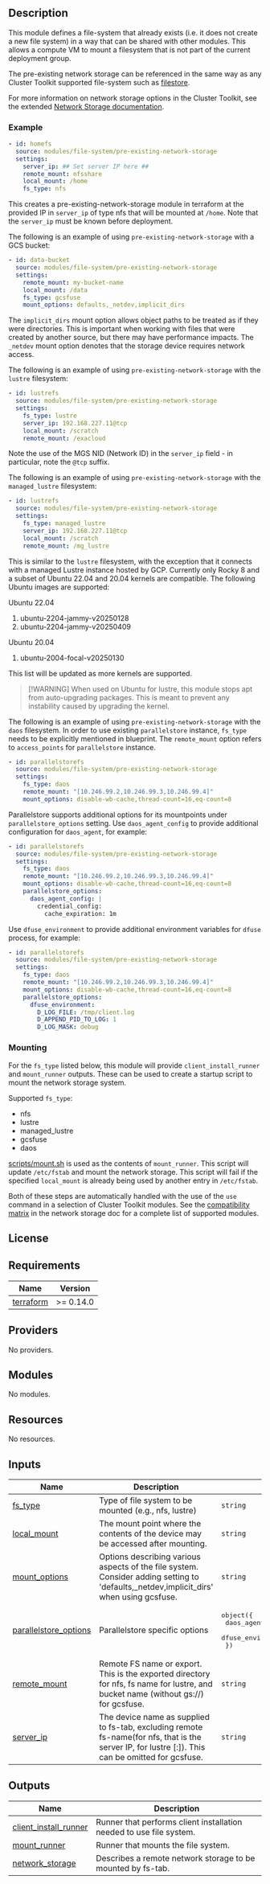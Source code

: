 ## Description

This module defines a file-system that already exists (i.e. it does not create
a new file system) in a way that can be shared with other modules. This allows
a compute VM to mount a filesystem that is not part of the current deployment
group.

The pre-existing network storage can be referenced in the same way as any Cluster
Toolkit supported file-system such as [filestore](../filestore/README.md).

For more information on network storage options in the Cluster Toolkit, see
the extended [Network Storage documentation](../../../../docs/network_storage.md).

### Example

```yaml
- id: homefs
  source: modules/file-system/pre-existing-network-storage
  settings:
    server_ip: ## Set server IP here ##
    remote_mount: nfsshare
    local_mount: /home
    fs_type: nfs
```

This creates a pre-existing-network-storage module in terraform at the
provided IP in `server_ip` of type nfs that will be mounted at `/home`. Note
that the `server_ip` must be known before deployment.

The following is an example of using `pre-existing-network-storage` with a GCS
bucket:

```yaml
- id: data-bucket
  source: modules/file-system/pre-existing-network-storage
  settings:
    remote_mount: my-bucket-name
    local_mount: /data
    fs_type: gcsfuse
    mount_options: defaults,_netdev,implicit_dirs
```

The `implicit_dirs` mount option allows object paths to be treated as if they
were directories. This is important when working with files that were created by
another source, but there may have performance impacts. The `_netdev` mount option
denotes that the storage device requires network access.

The following is an example of using `pre-existing-network-storage` with the `lustre`
filesystem:

```yaml
- id: lustrefs
  source: modules/file-system/pre-existing-network-storage
  settings:
    fs_type: lustre
    server_ip: 192.168.227.11@tcp
    local_mount: /scratch
    remote_mount: /exacloud
```

Note the use of the MGS NID (Network ID) in the `server_ip` field - in
particular, note the `@tcp` suffix.

The following is an example of using `pre-existing-network-storage` with the
`managed_lustre` filesystem:

```yaml
- id: lustrefs
  source: modules/file-system/pre-existing-network-storage
  settings:
    fs_type: managed_lustre
    server_ip: 192.168.227.11@tcp
    local_mount: /scratch
    remote_mount: /mg_lustre
```

This is similar to the `lustre` filesystem, with the exception that it connects
with a managed Lustre instance hosted by GCP.  Currently only Rocky 8 and a
subset of Ubuntu 22.04 and 20.04 kernels are compatible.  The following Ubuntu
images are supported:

Ubuntu 22.04

1. ubuntu-2204-jammy-v20250128
1. ubuntu-2204-jammy-v20250409

Ubuntu 20.04

1. ubuntu-2004-focal-v20250130

This list will be updated as more kernels are supported.

> [!WARNING] When used on Ubuntu for lustre, this module stops apt from
> auto-upgrading packages. This is meant to prevent any instability caused by
> upgrading the kernel.

The following is an example of using `pre-existing-network-storage` with the `daos`
filesystem. In order to use existing `parallelstore` instance, `fs_type` needs to be
explicitly mentioned in blueprint. The `remote_mount` option refers to `access_points`
for `parallelstore` instance.

```yaml
- id: parallelstorefs
  source: modules/file-system/pre-existing-network-storage
  settings:
    fs_type: daos
    remote_mount: "[10.246.99.2,10.246.99.3,10.246.99.4]"
    mount_options: disable-wb-cache,thread-count=16,eq-count=8
```

Parallelstore supports additional options for its mountpoints under `parallelstore_options` setting.
Use `daos_agent_config` to provide additional configuration for `daos_agent`, for example:

```yaml
- id: parallelstorefs
  source: modules/file-system/pre-existing-network-storage
  settings:
    fs_type: daos
    remote_mount: "[10.246.99.2,10.246.99.3,10.246.99.4]"
    mount_options: disable-wb-cache,thread-count=16,eq-count=8
    parallelstore_options:
      daos_agent_config: |
        credential_config:
          cache_expiration: 1m
```

Use `dfuse_environment` to provide additional environment variables for `dfuse` process, for example:

```yaml
- id: parallelstorefs
  source: modules/file-system/pre-existing-network-storage
  settings:
    fs_type: daos
    remote_mount: "[10.246.99.2,10.246.99.3,10.246.99.4]"
    mount_options: disable-wb-cache,thread-count=16,eq-count=8
    parallelstore_options:
      dfuse_environment:
        D_LOG_FILE: /tmp/client.log
        D_APPEND_PID_TO_LOG: 1
        D_LOG_MASK: debug
```

### Mounting

For the `fs_type` listed below, this module will provide `client_install_runner`
and `mount_runner` outputs. These can be used to create a startup script to
mount the network storage system.

Supported `fs_type`:

- nfs
- lustre
- managed_lustre
- gcsfuse
- daos

[scripts/mount.sh](./scripts/mount.sh) is used as the contents of
`mount_runner`. This script will update `/etc/fstab` and mount the network
storage. This script will fail if the specified `local_mount` is already being
used by another entry in `/etc/fstab`.

Both of these steps are automatically handled with the use of the `use` command
in a selection of Cluster Toolkit modules. See the [compatibility matrix][matrix] in
the network storage doc for a complete list of supported modules.

[matrix]: ../../../docs/network_storage.md#compatibility-matrix

## License

<!-- BEGINNING OF PRE-COMMIT-TERRAFORM DOCS HOOK -->
## Requirements

| Name | Version |
|------|---------|
| <a name="requirement_terraform"></a> [terraform](#requirement\_terraform) | >= 0.14.0 |

## Providers

No providers.

## Modules

No modules.

## Resources

No resources.

## Inputs

| Name | Description | Type | Default | Required |
|------|-------------|------|---------|:--------:|
| <a name="input_fs_type"></a> [fs\_type](#input\_fs\_type) | Type of file system to be mounted (e.g., nfs, lustre) | `string` | `"nfs"` | no |
| <a name="input_local_mount"></a> [local\_mount](#input\_local\_mount) | The mount point where the contents of the device may be accessed after mounting. | `string` | `"/mnt"` | no |
| <a name="input_mount_options"></a> [mount\_options](#input\_mount\_options) | Options describing various aspects of the file system. Consider adding setting to 'defaults,\_netdev,implicit\_dirs' when using gcsfuse. | `string` | `"defaults,_netdev"` | no |
| <a name="input_parallelstore_options"></a> [parallelstore\_options](#input\_parallelstore\_options) | Parallelstore specific options | <pre>object({<br/>    daos_agent_config = optional(string, "")<br/>    dfuse_environment = optional(map(string), {})<br/>  })</pre> | `{}` | no |
| <a name="input_remote_mount"></a> [remote\_mount](#input\_remote\_mount) | Remote FS name or export. This is the exported directory for nfs, fs name for lustre, and bucket name (without gs://) for gcsfuse. | `string` | n/a | yes |
| <a name="input_server_ip"></a> [server\_ip](#input\_server\_ip) | The device name as supplied to fs-tab, excluding remote fs-name(for nfs, that is the server IP, for lustre <MGS NID>[:<MGS NID>]). This can be omitted for gcsfuse. | `string` | `""` | no |

## Outputs

| Name | Description |
|------|-------------|
| <a name="output_client_install_runner"></a> [client\_install\_runner](#output\_client\_install\_runner) | Runner that performs client installation needed to use file system. |
| <a name="output_mount_runner"></a> [mount\_runner](#output\_mount\_runner) | Runner that mounts the file system. |
| <a name="output_network_storage"></a> [network\_storage](#output\_network\_storage) | Describes a remote network storage to be mounted by fs-tab. |
<!-- END OF PRE-COMMIT-TERRAFORM DOCS HOOK -->
